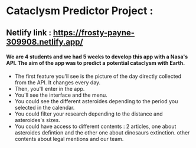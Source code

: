 # Cataclysm Predictor Project :
## Netlify link : https://frosty-payne-309908.netlify.app/

#### We are 4 students and we had 5 weeks to develop this app with a Nasa's API. The aim of the app was to predict a potential cataclysm with Earth.

- The first feature you'll see is the picture of the day directly collected from the API. It changes every day.
- Then, you'll enter in the app.
- You'll see the interface and the menu.
- You could see the different asteroides depending to the period you selected in the calendar.
- You could filter your research depending to the distance and asteroides's sizes.
- You could have access to different contents : 2 articles, one about asteroides defintion and the other one about dinosaurs extinction. other contents about legal mentions and our team.

